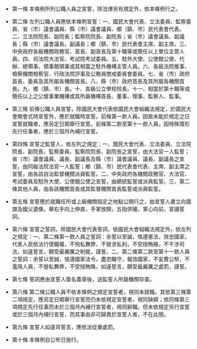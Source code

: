 * 第一條 本條例所列公職人員之宣誓，除法律另有規定外，依本條例行之。

* 第二條 左列公職人員應依本條例宣誓：一、國民大會代表、立法委員、監察委員、省（市）議會議員、縣（市）議會議員、鄉（鎮、市）民代表會代表。二、立法院院長、副院長；監察院院長、副院長；省（市）議會議長、副議長；縣（市）議會議長、副議長；鄉（鎮、市）民代表會主席、副主席。三、中央政府各級機關政務官、首長、副首長及第十職等或簡任以上單位主管人員。四、司法院大法官、考試院考試委員。五、駐外大使、公使館公使、代辦、總領事、領事館領事或其相當之駐外機構主管人員。六、各級法院推事、檢察機關檢察官、行政法院評事及公務員懲戒委員會委員。七、省（市）政府首長、委員及其所屬各機關首長。八、縣（市）政府首長及其所屬各機關首長。九、鄉（鎮、市）長。十、各級公立學校校長。十一、相當於第十職等或簡任以上之公營事業機構或其所屬機構首長、董事、理事、監察人、監事。

* 第三條 前條公職人員宣誓，除國民大會代表依國民大會組織法規定，於國民大會開會式時宣誓外，應於就職時宣誓。前條第一款人員，因故未能於規定之日宣誓就職者，應另定日期舉行宣誓。前條第二款至第十一款人員，因特殊情形先行任事者，應於三個月內補行宣誓。

* 第四條 宣誓之監誓人，依左列之規定：一、國民大會代表、立法委員、立法院院長、副院長、監察委員、監察院院長、副院長之宣誓，由大法官一人監誓；省（市）議會議員、議長、副議長及縣（市）議會議員、議長、副議長之宣誓，由同級法院法官一人監誓；鄉（鎮、市）民代表會代表、主席、副主席之宣誓，由各該自治監督機關派員監誓。二、中央政府各機關政務官、大法官、考試委員及駐外大使、公使館公使之宣誓，由總統監誓或派員監誓。三、第二條其他人員，由各該機關首長或其監督機關首長監誓或派員監誓。

* 第五條 宣誓應於就職任所或上級機關指定之地點公開行之，由宣誓人肅立向國旗及國父遺像，舉右手向上伸直，手掌放開，五指併攏，掌心向前，宣讀誓詞。

* 第六條 宣誓之誓詞，除國民大會代表誓詞，依國民大會組織法規定外，依左列之規定：一、第二條第一款人員之誓詞：余誓以至誠，恪遵憲法，效忠國家，代表人民依法行使職權，不徇私舞弊，不營求私利，不受授賄賂，不干涉司法，如違誓言，願受最嚴厲之制裁，謹誓。二、第二條第二款至第十一款人員之誓詞：余誓以至誠，恪遵國家法令，盡忠職守，報效國家，不妄費公帑，不濫用人員，不營私舞弊，不受授賄賂，如違誓言，願受最嚴厲之處罰，謹誓。

* 第七條 誓詞應由宣誓人簽名蓋章後，送監誓人所屬機關存查。

* 第八條 第二條公職人員不依本條例之規定宣誓者，視同未就職。其依第三條第二項規定，應另定日期舉行宣誓而仍未依規定宣誓者，視同缺額；依同條第三項規定先行任事而未於三個月內補行宣誓者，視同辭職。但未依規定另行宣誓或於三個月內補行宣誓，而其事由非可歸責於宣誓人者，不在此限。

* 第九條 宣誓人如違背誓言，應依法從重處罰。

* 第十條 本條例自公布日施行。

